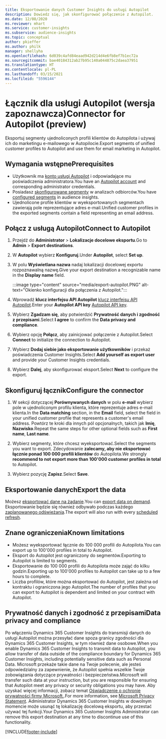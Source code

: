 ```yaml
---
title: Eksportowanie danych Customer Insights do usługi Autopilot
description: Dowiedz się, jak skonfigurować połączenie z Autopilot.
ms.date: 12/08/2020
ms.reviewer: mhart
ms.service: customer-insights
ms.subservice: audience-insights
ms.topic: conceptual
author: pkieffer
ms.author: philk
manager: shellyha
ms.openlocfilehash: 6d039c4afd84eaad942d214d4e6fb8ef7b1ec72a
ms.sourcegitcommit: bae40184312ab27b95c140a044875c2daea37951
ms.translationtype: HT
ms.contentlocale: pl-PL
ms.lasthandoff: 03/15/2021
ms.locfileid: "5596144"
---
```

# <a name="connector-for-autopilot-preview"></a><span data-ttu-id="2af54-103">Łącznik dla usługi Autopilot (wersja zapoznawcza)</span><span class="sxs-lookup"><span data-stu-id="2af54-103">Connector for Autopilot (preview)</span></span>

<span data-ttu-id="2af54-104">Eksportuj segmenty ujednoliconych profili klientów do Autopilota i używaj ich do marketingu e-mailowego w Autopilocie.</span><span class="sxs-lookup"><span data-stu-id="2af54-104">Export segments of unified customer profiles to Autopilot and use them for email marketing in Autopilot.</span></span> 

## <a name="prerequisites"></a><span data-ttu-id="2af54-105">Wymagania wstępne</span><span class="sxs-lookup"><span data-stu-id="2af54-105">Prerequisites</span></span>

-   <span data-ttu-id="2af54-106">Użytkownik ma [konto usługi Autopilot](https://www.autopilothq.com/) i odpowiadające mu poświadczenia administratora.</span><span class="sxs-lookup"><span data-stu-id="2af54-106">You have an [Autopilot account](https://www.autopilothq.com/) and corresponding administrator credentials.</span></span>
-   <span data-ttu-id="2af54-107">Posiadasz [skonfigurowane segmenty](segments.md) w analizach odbiorców.</span><span class="sxs-lookup"><span data-stu-id="2af54-107">You have [configured segments](segments.md) in audience insights.</span></span>
-   <span data-ttu-id="2af54-108">Ujednolicone profile klientów w wyeksportowanych segmentach zawierają pole reprezentujące adres e-mail.</span><span class="sxs-lookup"><span data-stu-id="2af54-108">Unified customer profiles in the exported segments contain a field representing an email address.</span></span>

## <a name="connect-to-autopilot"></a><span data-ttu-id="2af54-109">Połącz z usługą Autopilot</span><span class="sxs-lookup"><span data-stu-id="2af54-109">Connect to Autopilot</span></span>

1. <span data-ttu-id="2af54-110">Przejdź do **Administrator** > **Lokalizacje docelowe eksportu**.</span><span class="sxs-lookup"><span data-stu-id="2af54-110">Go to **Admin** > **Export destinations**.</span></span>

1. <span data-ttu-id="2af54-111">W **Autopilot** wybierz **Konfiguruj**.</span><span class="sxs-lookup"><span data-stu-id="2af54-111">Under **Autopilot**, select **Set up**.</span></span>

1. <span data-ttu-id="2af54-112">W polu **Wyświetlana nazwa** nadaj lokalizacji docelowej exportu rozpoznawalną nazwę.</span><span class="sxs-lookup"><span data-stu-id="2af54-112">Give your export destination a recognizable name in the **Display name** field.</span></span>

   :::image type="content" source="media/export-autopilot.PNG" alt-text="Okienko konfiguracji dla połączenia z Autopilot.":::

1. <span data-ttu-id="2af54-114">Wprowadź **klucz interfejsu API Autopilot** [klucz interfejsu API Autopilot](https://autopilot.docs.apiary.io/#).</span><span class="sxs-lookup"><span data-stu-id="2af54-114">Enter your **Autopilot API key** [Autopilot API key](https://autopilot.docs.apiary.io/#).</span></span>

1. <span data-ttu-id="2af54-115">Wybierz **Zgadzam się**, aby potwierdzić **Prywatność danych i zgodność z przepisami**.</span><span class="sxs-lookup"><span data-stu-id="2af54-115">Select **I agree** to confirm the **Data privacy and compliance**.</span></span>

1. <span data-ttu-id="2af54-116">Wybierz opcję **Połącz**, aby zainicjować połączenie z Autopilot.</span><span class="sxs-lookup"><span data-stu-id="2af54-116">Select **Connect** to initialize the connection to Autopilot.</span></span>

1. <span data-ttu-id="2af54-117">Wybierz **Dodaj siebie jako eksportowanie użytkowników** i przekaż poświadczenia Customer Insights.</span><span class="sxs-lookup"><span data-stu-id="2af54-117">Select **Add yourself as export user** and provide your Customer Insights credentials.</span></span>

1. <span data-ttu-id="2af54-118">Wybierz **Dalej**, aby skonfigurować eksport.</span><span class="sxs-lookup"><span data-stu-id="2af54-118">Select **Next** to configure the export.</span></span>

## <a name="configure-the-connector"></a><span data-ttu-id="2af54-119">Skonfiguruj łącznik</span><span class="sxs-lookup"><span data-stu-id="2af54-119">Configure the connector</span></span>

1. <span data-ttu-id="2af54-120">W sekcji dotyczącej **Porównywanych danych** w polu **e-mail** wybierz pole w ujednoliconym profilu klienta, które reprezentuje adres e-mail klienta.</span><span class="sxs-lookup"><span data-stu-id="2af54-120">In the **Data matching** section, in the **Email** field, select the field in your unified customer profile that represents a customer's email address.</span></span> <span data-ttu-id="2af54-121">Powtórz te kroki dla innych pól opcjonalnych, takich jak **Imię**, **Nazwisko**.</span><span class="sxs-lookup"><span data-stu-id="2af54-121">Repeat the same steps for other optional fields such as **First name**, **Last name**.</span></span>

1. <span data-ttu-id="2af54-122">Wybierz segmenty, które chcesz wyeksportować.</span><span class="sxs-lookup"><span data-stu-id="2af54-122">Select the segments you want to export.</span></span> <span data-ttu-id="2af54-123">Zdecydowanie **zalecamy, aby nie eksportować łącznie ponad 100 000 profili klientów** do Autopilota.</span><span class="sxs-lookup"><span data-stu-id="2af54-123">We strongly **recommend to not export more than 100'000 customer profiles in total** to Autopilot.</span></span> 

1. <span data-ttu-id="2af54-124">Wybierz pozycję **Zapisz**.</span><span class="sxs-lookup"><span data-stu-id="2af54-124">Select **Save**.</span></span>

## <a name="export-the-data"></a><span data-ttu-id="2af54-125">Eksportowanie danych</span><span class="sxs-lookup"><span data-stu-id="2af54-125">Export the data</span></span>

<span data-ttu-id="2af54-126">Możesz [eksportować dane na żądanie](export-destinations.md).</span><span class="sxs-lookup"><span data-stu-id="2af54-126">You can [export data on demand](export-destinations.md).</span></span> <span data-ttu-id="2af54-127">Eksportowanie będzie się również odbywało podczas każdego [zaplanowanego odświeżania](system.md#schedule-tab).</span><span class="sxs-lookup"><span data-stu-id="2af54-127">The export will also run with every [scheduled refresh](system.md#schedule-tab).</span></span>

## <a name="known-limitations"></a><span data-ttu-id="2af54-128">Znane ograniczenia</span><span class="sxs-lookup"><span data-stu-id="2af54-128">Known limitations</span></span>

- <span data-ttu-id="2af54-129">Możesz wyeksportować łącznie do 100 000 profili do Autopilota.</span><span class="sxs-lookup"><span data-stu-id="2af54-129">You can export up to 100'000 profiles in total to Autopilot.</span></span>
- <span data-ttu-id="2af54-130">Eksport do Autopilot jest ograniczony do segmentów.</span><span class="sxs-lookup"><span data-stu-id="2af54-130">Exporting to Autopilot is limited to segments.</span></span>
- <span data-ttu-id="2af54-131">Eksportowanie do 100 000 profili do Autopilota może zająć do kilku godzin.</span><span class="sxs-lookup"><span data-stu-id="2af54-131">Exporting up to 100'000 profiles to Autopilot can take up to a few hours to complete.</span></span> 
- <span data-ttu-id="2af54-132">Liczba profilów, które można eksportować do Autopilot, jest zależna od kontraktu i ograniczona jego Autopilot.</span><span class="sxs-lookup"><span data-stu-id="2af54-132">The number of profiles that you can export to Autopilot is dependent and limited on your contract with Autopilot.</span></span>

## <a name="data-privacy-and-compliance"></a><span data-ttu-id="2af54-133">Prywatność danych i zgodność z przepisami</span><span class="sxs-lookup"><span data-stu-id="2af54-133">Data privacy and compliance</span></span>

<span data-ttu-id="2af54-134">Po włączeniu Dynamics 365 Customer Insights do transmisji danych do usługi Autopilot można przesyłać dane spoza granicy zgodności dla Dynamics 365 Customer Insights, w tym również dane osobowe.</span><span class="sxs-lookup"><span data-stu-id="2af54-134">When you enable Dynamics 365 Customer Insights to transmit data to Autopilot, you allow transfer of data outside of the compliance boundary for Dynamics 365 Customer Insights, including potentially sensitive data such as Personal Data.</span></span> <span data-ttu-id="2af54-135">Microsoft przekaże takie dane na Twoje polecenie, ale jesteś odpowiedzialny za zapewnienie, że Autopilot spełnia wszelkie Twoje zobowiązania dotyczące prywatności i bezpieczeństwa.</span><span class="sxs-lookup"><span data-stu-id="2af54-135">Microsoft will transfer such data at your instruction, but you are responsible for ensuring that Autopilot meet any privacy or security obligations you may have.</span></span> <span data-ttu-id="2af54-136">Aby uzyskać więcej informacji, zobacz temat [Oświadczenie o ochronie prywatności firmy Microsoft.](https://go.microsoft.com/fwlink/?linkid=396732).</span><span class="sxs-lookup"><span data-stu-id="2af54-136">For more information, see [Microsoft Privacy Statement](https://go.microsoft.com/fwlink/?linkid=396732).</span></span>
<span data-ttu-id="2af54-137">Administrator Dynamics 365 Customer Insights w dowolnym momencie może usunąć tę lokalizację docelową eksportu, aby przestać używać tej funkcji.</span><span class="sxs-lookup"><span data-stu-id="2af54-137">Your Dynamics 365 Customer Insights Administrator can remove this export destination at any time to discontinue use of this functionality.</span></span>


[!INCLUDE[footer-include](../includes/footer-banner.md)]